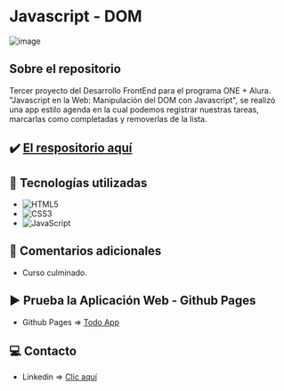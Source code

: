 # Javascript - DOM

![image](https://cdn.jsdelivr.net/gh/K3yJey/javascript-DOM@main/assets/homePage_TodoApp.png)

## Sobre el repositorio
Tercer proyecto del Desarrollo FrontEnd para el programa ONE + Alura. "Javascript en la Web: Manipulación del DOM con Javascript", se realizó una app estilo agenda en la cual podemos registrar nuestras tareas, marcarlas como completadas y removerlas de la lista.

## ✔️ [El respositorio aquí](https://github.com/K3yJey/javascript-DOM.git)

## 🔧 Tecnologías utilizadas
* ![HTML5](https://img.shields.io/badge/html5-%23E34F26.svg?style=for-the-badge&logo=html5&logoColor=white)
* ![CSS3](https://img.shields.io/badge/css3-%231572B6.svg?style=for-the-badge&logo=css3&logoColor=white)
* ![JavaScript](https://img.shields.io/badge/javascript-%23323330.svg?style=for-the-badge&logo=javascript&logoColor=%23F7DF1E)

## 📌 Comentarios adicionales 
* Curso culminado.

## ▶️ Prueba la Aplicación Web - Github Pages
* Github Pages => [Todo App](https://k3yjey.github.io/javascript-DOM/)

## 💻 Contacto
* Linkedin => [Clic aquí](https://www.linkedin.com/in/k3yjey-dev/)